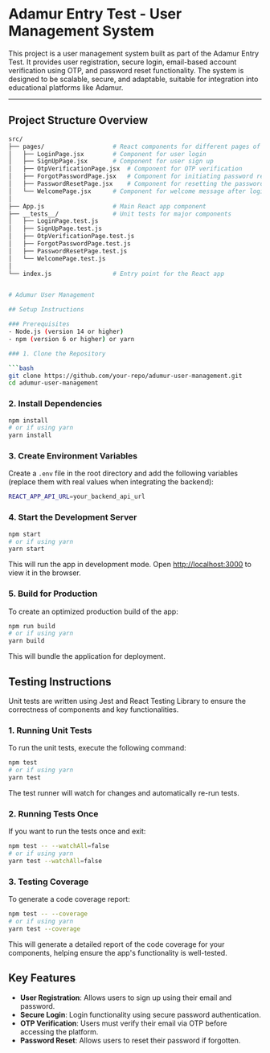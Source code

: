 # **Adamur Entry Test - User Management System**

This project is a user management system built as part of the Adamur Entry Test. It provides user registration, secure login, email-based account verification using OTP, and password reset functionality. The system is designed to be scalable, secure, and adaptable, suitable for integration into educational platforms like Adamur.

---

## **Project Structure Overview**

```bash
src/
├── pages/                   # React components for different pages of the application
│   ├── LoginPage.jsx        # Component for user login
│   ├── SignUpPage.jsx       # Component for user sign up
│   ├── OtpVerificationPage.jsx  # Component for OTP verification
│   ├── ForgotPasswordPage.jsx   # Component for initiating password reset
│   ├── PasswordResetPage.jsx    # Component for resetting the password
│   └── WelcomePage.jsx      # Component for welcome message after login/registration
│
├── App.js                   # Main React app component
├── __tests__/               # Unit tests for major components
│   ├── LoginPage.test.js
│   ├── SignUpPage.test.js
│   ├── OtpVerificationPage.test.js
│   ├── ForgotPasswordPage.test.js
│   ├── PasswordResetPage.test.js
│   └── WelcomePage.test.js
│
└── index.js                 # Entry point for the React app


# Adumur User Management

## Setup Instructions

### Prerequisites
- Node.js (version 14 or higher)
- npm (version 6 or higher) or yarn

### 1. Clone the Repository

```bash
git clone https://github.com/your-repo/adumur-user-management.git
cd adumur-user-management
```

### 2. Install Dependencies

```bash
npm install
# or if using yarn
yarn install
```

### 3. Create Environment Variables

Create a `.env` file in the root directory and add the following variables (replace them with real values when integrating the backend):

```bash
REACT_APP_API_URL=your_backend_api_url
```

### 4. Start the Development Server

```bash
npm start
# or if using yarn
yarn start
```

This will run the app in development mode. Open [http://localhost:3000](http://localhost:3000) to view it in the browser.

### 5. Build for Production

To create an optimized production build of the app:

```bash
npm run build
# or if using yarn
yarn build
```

This will bundle the application for deployment.

## Testing Instructions

Unit tests are written using Jest and React Testing Library to ensure the correctness of components and key functionalities.

### 1. Running Unit Tests

To run the unit tests, execute the following command:

```bash
npm test
# or if using yarn
yarn test
```

The test runner will watch for changes and automatically re-run tests.

### 2. Running Tests Once

If you want to run the tests once and exit:

```bash
npm test -- --watchAll=false
# or if using yarn
yarn test --watchAll=false
```

### 3. Testing Coverage

To generate a code coverage report:

```bash
npm test -- --coverage
# or if using yarn
yarn test --coverage
```

This will generate a detailed report of the code coverage for your components, helping ensure the app's functionality is well-tested.

## Key Features

- **User Registration**: Allows users to sign up using their email and password.
- **Secure Login**: Login functionality using secure password authentication.
- **OTP Verification**: Users must verify their email via OTP before accessing the platform.
- **Password Reset**: Allows users to reset their password if forgotten.
